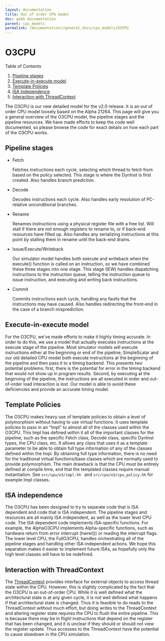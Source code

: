 ```yaml
---
layout: documentation
title: Out of order CPU model
doc: gem5 documentation
parent: cpu_models
permalink: /documentation//general_docs/cpu_models/O3CPU
---
```


# **O3CPU**

Table of Contents

 1. [Pipeline stages](##Pipeline-stages)
 2. [Execute-in-execute model](##Execute-in-execute-model)
 3. [Template Policies](##Template-Policies)
 4. [ISA independence](##ISA-independence)
 5. [Interaction with ThreadContext](##Interaction-with-ThreadContext**)

The O3CPU is our new detailed model for the v2.0 release. It is an out of order CPU model loosely based on the Alpha 21264. This page will give you a general overview of the O3CPU model, the pipeline stages and the pipeline resources. We have made efforts to keep the code well documented, so please browse the code for exact details on how each part of the O3CPU works.


## **Pipeline stages**
* Fetch
  
     Fetches instructions each cycle, selecting which thread to fetch from based on the policy selected. This stage is where the DynInst is first created. Also handles branch prediction.
    
* Decode
  
  Decodes instructions each cycle. Also handles early resolution of PC-relative unconditional branches.

* Rename
  
  Renames instructions using a physical register file with a free list. Will stall if there are not enough registers to rename to, or if back-end resources have filled up. Also handles any serializing instructions at this point by stalling them in rename until the back-end drains.

* Issue/Execute/Writeback
  
  Our simulator model handles both execute and writeback when the execute() function is called on an instruction, so we have combined these three stages into one stage. This stage (IEW) handles dispatching instructions to the instruction queue, telling the instruction queue to issue instruction, and executing and writing back instructions.

* Commit
  
   Commits instructions each cycle, handling any faults that the instructions may have caused. Also handles redirecting the front-end in the case of a branch misprediction.


## **Execute-in-execute model**

For the O3CPU, we've made efforts to make it highly timing accurate. In order to do this, we use a model that actually executes instructions at the execute stage of the pipeline. Most simulator models will execute instructions either at the beginning or end of the pipeline; SimpleScalar and our old detailed CPU model both execute instructions at the beginning of the pipeline and then pass it to a timing backend. This presents two potential problems: first, there is the potential for error in the timing backend that would not show up in program results. Second, by executing at the beginning of the pipeline, the instructions are all executed in order and out-of-order load interaction is lost. Our model is able to avoid these deficiencies and provide an accurate timing model.

## **Template Policies**

The O3CPU makes heavy use of template policies to obtain a level of polymorphism without having to use virtual functions. It uses template policies to pass in an "Impl" to almost all of the classes used within the O3CPU. This Impl has defined within it all of the important classes for the pipeline, such as the specific Fetch class, Decode class, specific DynInst types, the CPU class, etc. It allows any class that uses it as a template parameter to be able to obtain full type information of any of the classes defined within the Impl. By obtaining full type information, there is no need for the traditional virtual functions/base classes which are normally used to provide polymorphism. The main drawback is that the CPU must be entirely defined at compile time, and that the templated classes require manual instantiation. See `src/cpu/o3/impl.hh ` and `src/cpu/o3/cpu_policy.hh` for example Impl classes.

## **ISA independence**

The O3CPU has been designed to try to separate code that is ISA dependent and code that is ISA independent. The pipeline stages and resources are all mainly ISA independent, as well as the lower level CPU code. The ISA dependent code implements ISA-specific functions. For example, the AlphaO3CPU implements Alpha-specific functions, such as hardware return from error interrupt (hwrei()) or reading the interrupt flags. The lower level CPU, the FullO3CPU, handles orchestrating all of the pipeline stages and handling other ISA-independent actions. We hope this separation makes it easier to implement future ISAs, as hopefully only the high level classes will have to be redefined.

## **Interaction with ThreadContext**

The [ThreadContext](/documentation/general_docs/cpu_models/execution_basics) provides interface for external objects to access thread state within the CPU. However, this is slightly complicated by the fact that the O3CPU is an out-of-order CPU. While it is well defined what the architectural state is at any given cycle, it is not well defined what happens if that architectural state is changed. Thus it is feasible to do reads to the ThreadContext without much effort, but doing writes to the ThreadContext and altering register state requires the CPU to flush the entire pipeline. This is because there may be in flight instructions that depend on the register that has been changed, and it is unclear if they should or should not view the register update. Thus accesses to the ThreadContext have the potential to cause slowdown in the CPU simulation.




